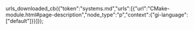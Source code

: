 urls_downloaded_cb({"token":"systems.md","urls":[{"url":"CMake-module.html#page-description","node_type":"p","context":{"gi-language":["default"]}}]});